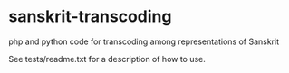 # sanskrit-transcoding
php and python code for transcoding among representations of Sanskrit

See tests/readme.txt for a description of how to use.

